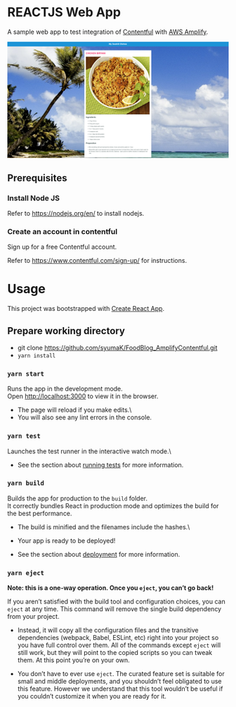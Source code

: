 # REACTJS Web App

A sample web app to test integration of [Contentful](https://www.contentful.com/) with [AWS Amplify](https://aws.amazon.com/amplify/).

![Home Page](images/home_page.png)

## Prerequisites

### Install Node JS

Refer to https://nodejs.org/en/ to install nodejs.

### Create an account in contentful

Sign up for a free Contentful account.

Refer to https://www.contentful.com/sign-up/ for instructions.


# Usage

This project was bootstrapped with [Create React App](https://github.com/facebook/create-react-app).

## Prepare working directory

- git clone https://github.com/syumaK/FoodBlog_AmplifyContentful.git
- `yarn install`

### `yarn start`

Runs the app in the development mode.\
Open [http://localhost:3000](http://localhost:3000) to view it in the browser.

  - The page will reload if you make edits.\
  - You will also see any lint errors in the console.

### `yarn test`

Launches the test runner in the interactive watch mode.\
  - See the section about [running tests](https://facebook.github.io/create-react-app/docs/running-tests) for more information.

### `yarn build`

Builds the app for production to the `build` folder.\
It correctly bundles React in production mode and optimizes the build for the best performance.

  - The build is minified and the filenames include the hashes.\
  - Your app is ready to be deployed!

  - See the section about [deployment](https://facebook.github.io/create-react-app/docs/deployment) for more information.

### `yarn eject`

**Note: this is a one-way operation. Once you `eject`, you can’t go back!**

If you aren’t satisfied with the build tool and configuration choices, you can `eject` at any time. This command will remove the single build dependency from your project.

  - Instead, it will copy all the configuration files and the transitive dependencies (webpack, Babel, ESLint, etc) right into your project so you have full control over them. All of the commands except `eject` will still work, but they will point to the copied scripts so you can tweak them. At this point you’re on your own.

  - You don’t have to ever use `eject`. The curated feature set is suitable for small and middle deployments, and you shouldn’t feel obligated to use this feature. However we understand that this tool wouldn’t be useful if you couldn’t customize it when you are ready for it.
